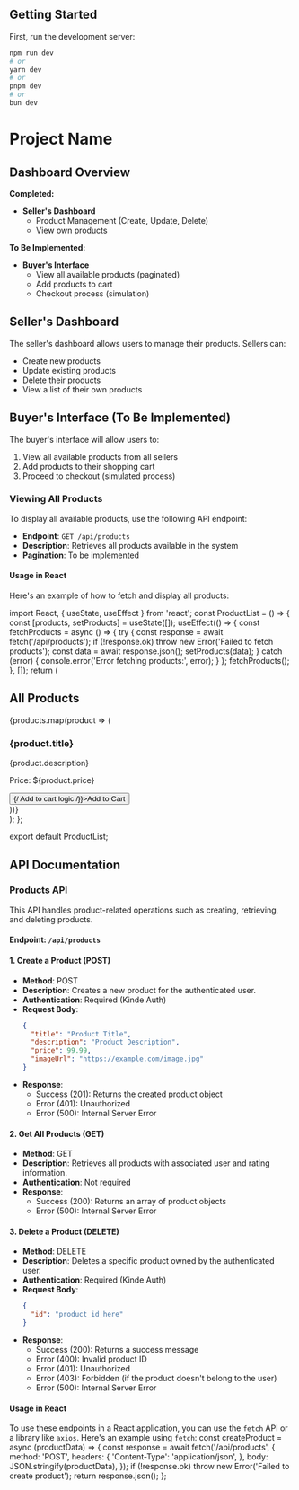 
## Getting Started

First, run the development server:

```bash
npm run dev
# or
yarn dev
# or
pnpm dev
# or
bun dev
```

# Project Name

## Dashboard Overview

**Completed:**
- **Seller's Dashboard**
  - Product Management (Create, Update, Delete)
  - View own products

**To Be Implemented:**
- **Buyer's Interface**
  - View all available products (paginated)
  - Add products to cart
  - Checkout process (simulation)

## Seller's Dashboard

The seller's dashboard allows users to manage their products. Sellers can:
- Create new products
- Update existing products
- Delete their products
- View a list of their own products

## Buyer's Interface (To Be Implemented)

The buyer's interface will allow users to:
1. View all available products from all sellers
2. Add products to their shopping cart
3. Proceed to checkout (simulated process)

### Viewing All Products

To display all available products, use the following API endpoint:

- **Endpoint**: `GET /api/products`
- **Description**: Retrieves all products available in the system
- **Pagination**: To be implemented

#### Usage in React

Here's an example of how to fetch and display all products:

import React, { useState, useEffect } from 'react';
const ProductList = () => {
const [products, setProducts] = useState([]);
useEffect(() => {
const fetchProducts = async () => {
try {
const response = await fetch('/api/products');
if (!response.ok) throw new Error('Failed to fetch products');
const data = await response.json();
setProducts(data);
} catch (error) {
console.error('Error fetching products:', error);
}
};
fetchProducts();
}, []);
return (
<div>
<h2>All Products</h2>
{products.map(product => (
<div key={product.id}>
<h3>{product.title}</h3>
<p>{product.description}</p>
<p>Price: ${product.price}</p>
<button onClick={() => {/ Add to cart logic /}}>Add to Cart</button>
</div>
))}
</div>
);
};

export default ProductList;

## API Documentation

### Products API

This API handles product-related operations such as creating, retrieving, and deleting products.

#### Endpoint: `/api/products`

#### 1. Create a Product (POST)

- **Method**: POST
- **Description**: Creates a new product for the authenticated user.
- **Authentication**: Required (Kinde Auth)
- **Request Body**:
  ```json
  {
    "title": "Product Title",
    "description": "Product Description",
    "price": 99.99,
    "imageUrl": "https://example.com/image.jpg"
  }
  ```
- **Response**: 
  - Success (201): Returns the created product object
  - Error (401): Unauthorized
  - Error (500): Internal Server Error

#### 2. Get All Products (GET)

- **Method**: GET
- **Description**: Retrieves all products with associated user and rating information.
- **Authentication**: Not required
- **Response**: 
  - Success (200): Returns an array of product objects
  - Error (500): Internal Server Error

#### 3. Delete a Product (DELETE)

- **Method**: DELETE
- **Description**: Deletes a specific product owned by the authenticated user.
- **Authentication**: Required (Kinde Auth)
- **Request Body**:
  ```json
  {
    "id": "product_id_here"
  }
  ```
- **Response**: 
  - Success (200): Returns a success message
  - Error (400): Invalid product ID
  - Error (401): Unauthorized
  - Error (403): Forbidden (if the product doesn't belong to the user)
  - Error (500): Internal Server Error

#### Usage in React

To use these endpoints in a React application, you can use the `fetch` API or a library like `axios`. Here's an example using `fetch`:
const createProduct = async (productData) => {
const response = await fetch('/api/products', {
method: 'POST',
headers: {
'Content-Type': 'application/json',
},
body: JSON.stringify(productData),
});
if (!response.ok) throw new Error('Failed to create product');
return response.json();
};


